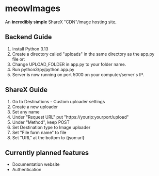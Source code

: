 # meowImages

An **incredibly simple** ShareX "CDN"/image hosting site.

## Backend Guide
1. Install Python 3.13
2. Create a directory called "uploads" in the same directory as the app.py file or:
3. Change UPLOAD_FOLDER in app.py to your folder name.
4. Run python3/py/python app.py
5. Server is now running on port 5000 on your computer/server's IP.

## ShareX Guide

1. Go to Destinations - Custom uploader settings
2. Create a new uploader
3. Set any name
4. Under "Request URL" put "https://yourip:yourport/upload"
5. Under "Method", keep POST
6. Set Destination type to Image uploader
7. Set "File form name" to file
8. Set "URL" at the bottom to {json:url}

## Currently planned features

* Documentation website
* Authentication
